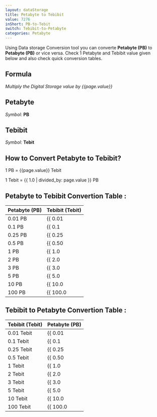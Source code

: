 ```yaml
---
layout: dataStorage
title: Petabyte to Tebibit
value: 7276
inShort: PB-to-Tebit
switch: Tebibit-to-Petabyte
categories: Petabyte
---
```


Using Data storage Conversion tool you can converte **Petabyte (PB)** to **Petabyte (PB)** or vice versa. Check 1 Petabyte and Tebibit value given below and also check quick conversion tables.

## Formula
*Multiply the Digital Storage value by {{page.value}}*

## Petabyte
*Symbol:* **PB**

## Tebibit
*Symbol:* **Tebit**

## How to Convert Petabyte to Tebibit?

1 PB = {{page.value}} Tebit

1 Tebit = {{ 1.0 | divided_by: page.value }} PB


## Petabyte to Tebibit Convertion Table :

| Petabyte (PB) | Tebibit (Tebit) |
| ---- | ---- |
| 0.01 PB | {{ 0.01 | times: page.value | round: 12 }} Tebit |
| 0.1 PB | {{ 0.1 | times: page.value | round: 12 }} Tebit |
| 0.25 PB | {{ 0.25 | times: page.value | round: 12 }} Tebit |
| 0.5 PB | {{ 0.50 | times: page.value | round: 12 }} Tebit |
| 1 PB | {{ 1.0 | times: page.value | round: 12 }} Tebit |
| 2 PB | {{ 2.0 | times: page.value | round: 12 }} Tebit |
| 3 PB | {{ 3.0 | times: page.value | round: 12 }} Tebit |
| 5 PB | {{ 5.0 | times: page.value | round: 12 }} Tebit |
| 10 PB | {{ 10.0 | times: page.value | round: 12 }} Tebit |
| 100 PB | {{ 100.0 | times: page.value | round: 12 }} Tebit |

## Tebibit to Petabyte Convertion Table :

| Tebibit (Tebit) | Petabyte (PB) |
| ---- | ---- |
| 0.01 Tebit | {{ 0.01 | divided_by: page.value | round: 12 }} PB |
| 0.1 Tebit | {{ 0.1 | divided_by: page.value | round: 12 }} PB |
| 0.25 Tebit | {{ 0.25 | divided_by: page.value | round: 12 }} PB |
| 0.5 Tebit | {{ 0.50 | divided_by: page.value | round: 12 }} PB |
| 1 Tebit | {{ 1.0 | divided_by: page.value | round: 12 }} PB |
| 2 Tebit | {{ 2.0 | divided_by: page.value | round: 12 }} PB |
| 3 Tebit | {{ 3.0 | divided_by: page.value | round: 12 }} PB |
| 5 Tebit | {{ 5.0 | divided_by: page.value | round: 12 }} PB |
| 10 Tebit | {{ 10.0 | divided_by: page.value | round: 12 }} PB |
| 100 Tebit | {{ 100.0 | divided_by: page.value | round: 12 }} PB |


<script>
document.getElementById('selectInput')[20].selected = true
document.getElementById('selectOutput')[15].selected = true
</script>
